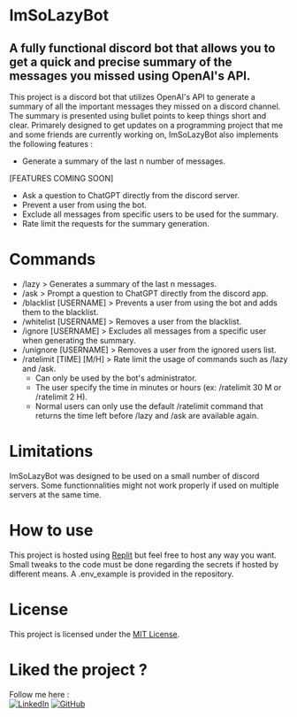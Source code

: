 # ImSoLazyBot

## A fully functional discord bot that allows you to get a quick and precise summary of the messages you missed using OpenAI's API.

This project is a discord bot that utilizes OpenAI's API to generate a summary of all the important messages they
missed on a discord channel. The summary is presented using bullet points to keep things short and clear.
Primarely designed to get updates on a programming project that me and some friends are currently working on,
ImSoLazyBot also implements the following features : 

* Generate a summary of the last n number of messages.

[FEATURES COMING SOON]
* Ask a question to ChatGPT directly from the discord server.
* Prevent a user from using the bot.
* Exclude all messages from  specific users to be used for the summary.
* Rate limit the requests for the summary generation.

# Commands
* /lazy > Generates a summary of the last n messages.
* /ask > Prompt a question to ChatGPT directly from the discord app.
* /blacklist [USERNAME] > Prevents a user from using the bot and adds them to the blacklist.
* /whitelist [USERNAME] > Removes a user from the blacklist.
* /ignore [USERNAME] > Excludes all messages from a specific user when generating the summary.
* /unignore [USERNAME] > Removes a user from the ignored users list.
* /ratelimit [TIME] [M/H] > Rate limit the usage of commands such as /lazy and /ask.
  * Can only be used by the bot's administrator.
  * The user specify the time in minutes or hours (ex: /ratelimit 30 M or /ratelimit 2 H).
  * Normal users can only use the default /ratelimit command that returns the time left before /lazy and /ask are available again.
  
# Limitations
ImSoLazyBot was designed to be used on a small number of discord servers. Some functionnalities might not work properly
if used on multiple servers at the same time.

# How to use
This project is hosted using [Replit](https://replit.com/) but feel free to host any way you want. Small tweaks to the code must be done
regarding the secrets if hosted by different means. A .env_example is provided in the repository.

# License
This project is licensed under the [MIT License](./LICENSE).

# Liked the project ? 
Follow me here : <br />
[![LinkedIn](https://custom-icon-badges.demolab.com/badge/LinkedIn-0A66C2?logo=linkedin-white&logoColor=fff)](https://www.linkedin.com/in/eric-marin-mejia-653317289/) 
[![GitHub](https://img.shields.io/badge/GitHub-%23121011.svg?logo=github&logoColor=white)](https://github.com/EricMarinMejia)

<!-- Feeling generous ? You can buy me a coffee here : -->


